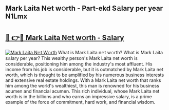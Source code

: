 ## Mark Laita N𝚎t w𝚘rth - Part-ekd S𝚊lary per year N1Lmx

# <h2><a href="http://gc1taf.nevu.top/?p=Mark+Laita">🔗 👉🔴 Mark Laita N𝚎t w𝚘rth - S𝚊lary</a></h2>

[![Mark Laita N𝚎t W𝚘rth](https://i.imgur.com/Oavwk0R.jpeg)](http://gc1taf.nevu.top/?p=Mark+Laita)
What is Mark Laita n𝚎t w𝚘rth? What is Mark Laita s𝚊lary per year?
This wealthy person's Mark Laita net worth is considerable, positioning him among the industry's most affluent. His income from his job is considerable, but it is outmatched by Mark Laita net worth, which is thought to be amplified by his numerous business interests and extensive real estate holdings. With a Mark Laita net worth that ranks him among the world's wealthiest, this man is renowned for his business acumen and financial acumen. This rich individual, whose Mark Laita net worth is in the billions and who earns an impressive salary, is a prime example of the force of commitment, hard work, and financial wisdom.
